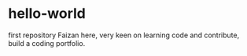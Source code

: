 # hello-world
first repository
Faizan here, very keen on learning code and contribute, build a coding portfolio.
